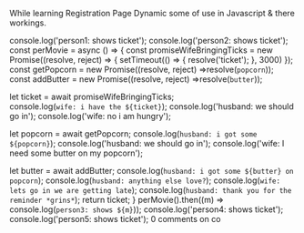 While learning Registration Page Dynamic some of use in Javascript &amp; there workings.

console.log('person1: shows ticket');
console.log('person2: shows ticket');
const perMovie = async () => {
  const promiseWifeBringingTicks = new Promise((resolve, reject) => {
        setTimeout(() => {
            resolve('ticket');
        }, 3000)
    });
    const getPopcorn = new Promise((resolve, reject) =>resolve(`popcorn`));
    const addButter = new Promise((resolve, reject) =>resolve(`butter`));

  let ticket = await promiseWifeBringingTicks;    
    console.log(`wife: i have the ${ticket}`);
    console.log('husband: we should go in');
    console.log('wife: no i am hungry');

  let popcorn = await getPopcorn;
    console.log(`husband: i got some ${popcorn}`);
    console.log('husband: we should go in');
    console.log('wife: I need some butter on my popcorn');

  let butter = await addButter;
    console.log(`husband: i got some ${butter} on popcorn`);
    console.log(`husband: anything else love?`);
    console.log(`wife: lets go in we are getting late`);
    console.log(`husband: thank you for the reminder *grins*`);
    return ticket;
}
perMovie().then((m) => console.log(`person3: shows ${m}`));
console.log('person4: shows ticket');
console.log('person5: shows ticket');
0 comments on co
